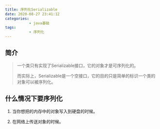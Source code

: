 ```yaml
---
title: 序列化Serializable
date: 2020-08-27 23:41:12
categories: 
           - java基础
tags:
           - 序列化
---
```

## 简介

> 一个类只有实现了Serializable接口，它的对象才是可序列化的。
>
> 而实际上，Serializable是一个空接口，它的目的只是简单的标识一个类的对象可以被序列化。



##  什么情况下要序列化

1. 当你想把的内存中的对象写入到硬盘的时候。

2. 在网络上传送对象的时候。

